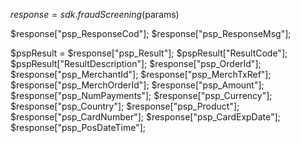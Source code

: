 $response = sdk.fraudScreening($params)

$response["psp_ResponseCod"];
$response["psp_ResponseMsg"];

$pspResult = $response["psp_Result"];
$pspResult["ResultCode"];
$pspResult["ResultDescription"];
$response["psp_OrderId"];
$response["psp_MerchantId"];
$response["psp_MerchTxRef"];
$response["psp_MerchOrderId"];
$response["psp_Amount"];
$response["psp_NumPayments"];
$response["psp_Currency"];
$response["psp_Country"];
$response["psp_Product"];
$response["psp_CardNumber"];
$response["psp_CardExpDate"];
$response["psp_PosDateTime"];
